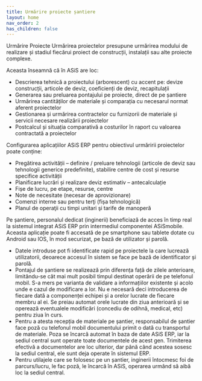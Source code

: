 ```yaml
---
title: Urmărire proiecte șantiere
layout: home
nav_order: 2
has_children: false
---
```

Urmărire Proiecte
 Urmărirea proiectelor presupune urmărirea modului de realizare și stadiul fiecărui proiect de construcții, instalații sau alte proiecte complexe.

Aceasta înseamnă că în ASiS are loc:

- Descrierea tehnică a proiectului (arborescent) cu accent pe: devize construcții, articole de deviz, coeficienți de deviz, recapitulații
- Generarea sau preluarea pontajului pe proiecte, direct de pe șantiere
- Urmărirea cantităților de materiale și comparația cu necesarul normat aferent proiectelor
- Gestionarea și urmărirea contractelor cu furnizorii de materiale și servicii necesare realizării proiectelor
- Postcalcul și situația comparativă a costurilor în raport cu valoarea contractată a proiectelor

Configurarea aplicațiilor ASiS ERP pentru obiectivul urmăririi proiectelor poate conține:

- Pregătirea activității – definire / preluare tehnologii (articole de deviz sau tehnologii generice predefinite), stabilire centre de cost și resurse specifice activității
- Planificare lucrări și realizare deviz estimativ – antecalculație
- Fișe de lucru, pe etape, resurse, centre
- Note de necesitate (necesar de aprovizionare)
- Comenzi interne sau pentru terţi (fișa tehnologică)
- Planul de operaţii cu timpi unitari şi tarife de manoperă

Pe șantiere, personalul dedicat (inginerii) beneficiază de acces în timp real la sistemul integrat ASiS ERP prin intermediul componentei ASiSmobile. Aceasta aplicație poate fi accesată de pe smartphone sau tablete dotate cu Android sau IOS, în mod securizat, pe bază de utilizator și parolă.

- Datele introduse pot fi identificate rapid pe proiectele la care lucrează utilizatorii, deoarece accesul în sistem se face pe bază de identificator și parolă.
- Pontajul de șantiere se realizează prin diferența față de zilele anterioare, limitându-se cât mai mult posibil timpul destinat operării de pe telefonul mobil. S-a mers pe varianta de validare a informațiilor existente și acolo unde e cazul de modificare a lor. Nu e necesară deci introducerea de fiecare dată a componenței echipei și a orelor lucrate de fiecare membru al ei. Se preiau automat orele lucrate din ziua anterioară și se operează eventualele modificări (concediu de odihnă, medical, etc) pentru ziua în curs.
- Pentru a atesta recepția de materiale pe șantier, responsabilul de șantier face poză cu telefonul mobil documentului primit o dată cu transportul de materiale. Poza se încarcă automat în baza de date ASiS ERP, iar la sediul central sunt operate toate documentele de acest gen. Trimiterea efectivă a documentelor are loc ulterior, dar până când acestea sosesc la sediul central, ele sunt deja operate în sistemul ERP.
- Pentru utilajele care se folosesc pe un șantier, inginerii întocmesc foi de parcurs/lucru, le fac poză, le încarcă în ASiS, operarea urmând să aibă loc la sediul central.
